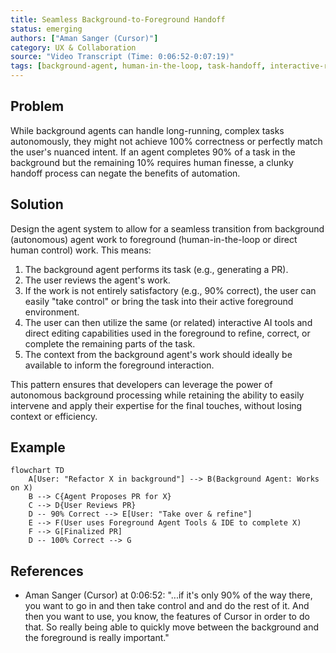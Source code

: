 ```yaml
---
title: Seamless Background-to-Foreground Handoff
status: emerging
authors: ["Aman Sanger (Cursor)"]
category: UX & Collaboration
source: "Video Transcript (Time: 0:06:52-0:07:19)"
tags: [background-agent, human-in-the-loop, task-handoff, interactive-refinement, agent-collaboration, developer-workflow]
---
```


## Problem
While background agents can handle long-running, complex tasks autonomously, they might not achieve 100% correctness or perfectly match the user's nuanced intent. If an agent completes 90% of a task in the background but the remaining 10% requires human finesse, a clunky handoff process can negate the benefits of automation.

## Solution
Design the agent system to allow for a seamless transition from background (autonomous) agent work to foreground (human-in-the-loop or direct human control) work. This means:
1.  The background agent performs its task (e.g., generating a PR).
2.  The user reviews the agent's work.
3.  If the work is not entirely satisfactory (e.g., 90% correct), the user can easily "take control" or bring the task into their active foreground environment.
4.  The user can then utilize the same (or related) interactive AI tools and direct editing capabilities used in the foreground to refine, correct, or complete the remaining parts of the task.
5.  The context from the background agent's work should ideally be available to inform the foreground interaction.

This pattern ensures that developers can leverage the power of autonomous background processing while retaining the ability to easily intervene and apply their expertise for the final touches, without losing context or efficiency.

## Example
```mermaid
flowchart TD
    A[User: "Refactor X in background"] --> B(Background Agent: Works on X)
    B --> C{Agent Proposes PR for X}
    C --> D{User Reviews PR}
    D -- 90% Correct --> E[User: "Take over & refine"]
    E --> F(User uses Foreground Agent Tools & IDE to complete X)
    F --> G[Finalized PR]
    D -- 100% Correct --> G
```

## References
- Aman Sanger (Cursor) at 0:06:52: "...if it's only 90% of the way there, you want to go in and then take control and and do the rest of it. And then you want to use, you know, the features of Cursor in order to do that. So really being able to quickly move between the background and the foreground is really important."